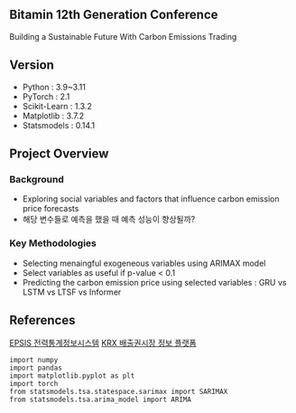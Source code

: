 ## Bitamin 12th Generation Conference

Building a Sustainable Future With Carbon Emissions Trading

## Version
- Python : 3.9~3.11
- PyTorch : 2.1
- Scikit-Learn : 1.3.2
- Matplotlib : 3.7.2
- Statsmodels : 0.14.1

## Project Overview
### Background
- Exploring social variables and factors that influence carbon emission price forecasts
- 해당 변수들로 예측을 했을 때 예측 성능이 향상될까?

### Key Methodologies
- Selecting menaingful exogeneous variables using ARIMAX model
- Select variables as useful if p-value < 0.1
- Predicting the carbon emission price using selected variables : GRU vs LSTM vs LTSF vs Informer

## References
<a href = "https://epsis.kpx.or.kr/epsisnew/">EPSIS 전력통계정보시스템</a>
<a href = "https://ets.krx.co.kr/contents/ETS/03/03010000/ETS03010000.jsp">KRX 배출권시장 정보 플랫폼</a>

```
import numpy
import pandas
import matplotlib.pyplot as plt
import torch
from statsmodels.tsa.statespace.sarimax import SARIMAX
from statsmodels.tsa.arima_model import ARIMA
```

  
  

